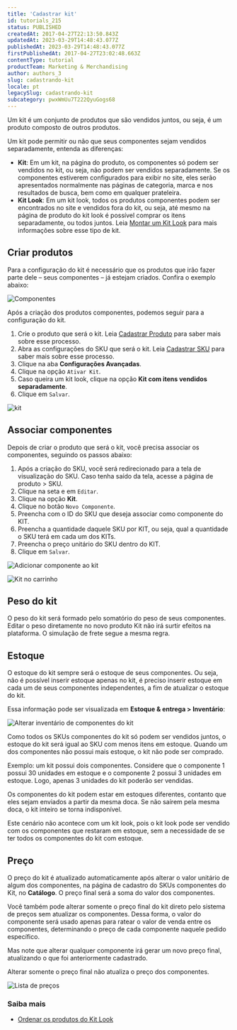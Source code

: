 ```yaml
---
title: 'Cadastrar kit'
id: tutorials_215
status: PUBLISHED
createdAt: 2017-04-27T22:13:50.843Z
updatedAt: 2023-03-29T14:48:43.077Z
publishedAt: 2023-03-29T14:48:43.077Z
firstPublishedAt: 2017-04-27T23:02:48.663Z
contentType: tutorial
productTeam: Marketing & Merchandising
author: authors_3
slug: cadastrando-kit
locale: pt
legacySlug: cadastrando-kit
subcategory: pwxWmUu7T222QyuGogs68
---
```


Um kit é um conjunto de produtos que são vendidos juntos, ou seja, é um produto composto de outros produtos.

Um kit pode permitir ou não que seus componentes sejam vendidos separadamente, entenda as diferenças:

- **Kit**: Em um kit, na página do produto, os componentes só podem ser vendidos no kit, ou seja, não podem ser vendidos separadamente. Se os componentes estiverem configurados para exibir no site, eles serão apresentados normalmente nas páginas de categoria, marca e nos resultados de busca, bem como em qualquer prateleira.
- **Kit Look**: Em um kit look, todos os produtos componentes podem ser encontrados no site e vendidos fora do kit, ou seja, até mesmo na página de produto do kit look é possível comprar os itens separadamente, ou todos juntos. Leia [Montar um Kit Look](https://help.vtex.com/pt/tutorial/como-montar-um-kit-look--tutorials_266) para mais informações sobre esse tipo de kit.

## Criar produtos

Para a configuração do kit é necessário que os produtos que irão fazer parte dele &#8211; seus componentes &#8211; já estejam criados. Confira o exemplo abaixo:

![Componentes](//images.ctfassets.net/alneenqid6w5/6k1lQeZ7AQ4qSQ80sWy0wg/24b2af0e0aa753077e69a3a0a8de7359/Screenshot_2018-10-24_11.05.54.png)

Após a criação dos produtos componentes, podemos seguir para a configuração do kit.

1. Crie o produto que será o kit. Leia [Cadastrar Produto](https://help.vtex.com/pt/tracks/catalogo-101--5AF0XfnjfWeopIFBgs3LIQ/1ROhz3Y7mfSMmCO1I1GxEL) para saber mais sobre esse processo.
2. Abra as configurações do SKU que será o kit. Leia [Cadastrar SKU](https://help.vtex.com/pt/tracks/catalogo-101--5AF0XfnjfWeopIFBgs3LIQ/17PxekVPmVYI4c3OCQ0ddJ) para saber mais sobre esse processo.
3. Clique na aba __Configurações Avançadas__.
4. Clique na opção `Ativar Kit`.
5. Caso queira um kit look, clique na opção __Kit com itens vendidos separadamente__.
6. Clique em `Salvar`.

![kit](//images.ctfassets.net/alneenqid6w5/2ELMh0gTCcSiag28qAsAmg/68fb75589fef19ed4001aec9b3cedfa1/02-kit_PT.png)

## Associar componentes

Depois de criar o produto que será o kit, você precisa associar os componentes, seguindo os passos abaixo:

1. Após a criação do SKU, você será redirecionado para a tela de visualização do SKU. Caso tenha saído da tela, acesse a página de produto &gt; SKU.
2. Clique na seta e em `Editar`.
3. Clique na opção __Kit__.
4. Clique no botão `Novo Componente`.
5. Preencha com o ID do SKU que deseja associar como componente do KIT.
6. Preencha a quantidade daquele SKU por KIT, ou seja, qual a quantidade o SKU terá em cada um dos KITs.
7. Preencha o preço unitário do SKU dentro do KIT.
6. Clique em `Salvar`.

![Adicionar componente ao kit](//images.ctfassets.net/alneenqid6w5/3Cza8qJSEoIK6I00wa2aAU/07caa35d542518e389b66eca48bdffbb/03-add_component_to_kit_PT.gif)

![Kit no carrinho](//images.ctfassets.net/alneenqid6w5/239UK8f3gEQi4IKc6YeyEI/0878bffc1325d9c3f79365f7aa479ef8/04-kit_in_cart_ALL.png)

## Peso do kit

O peso do kit será formado pelo somatório do peso de seus componentes. Editar o peso diretamente no novo produto Kit não irá surtir efeitos na plataforma. O simulação de frete segue a mesma regra.

## Estoque

O estoque do kit sempre será o estoque de seus componentes. Ou seja, não é possível inserir estoque apenas no kit, é preciso inserir estoque em cada um de seus componentes independentes, a fim de atualizar o estoque do kit. 

Essa informação pode ser visualizada em __Estoque &amp; entrega &gt; Inventário__:

![ Alterar inventário de componentes do kit](//images.ctfassets.net/alneenqid6w5/5ZsH4tsHV6q6s4OAy6em8k/a57829903e61fa5b00bdd6becd992051/05-manage_inventory_by_kit_PS.gif)

Como todos os SKUs componentes do kit só podem ser vendidos juntos, o estoque do kit será igual ao SKU com menos itens em estoque. Quando um dos componentes não possui mais estoque, o kit não pode ser comprado.

Exemplo: um kit possui dois componentes. Considere que o componente 1 possui 30 unidades em estoque e o componente 2 possui 3 unidades em estoque. Logo, apenas 3 unidades do kit poderão ser vendidas.

Os componentes do kit podem estar em estoques diferentes, contanto que eles sejam enviados a partir da mesma doca. Se não saírem pela mesma doca, o kit inteiro se torna indisponível. 

<div class="alert alert-info">
<p>Este cenário não acontece com um kit look, pois o kit look pode ser vendido com os componentes que restaram em estoque, sem a necessidade de se ter todos os componentes do kit com estoque.</p>
</div>

## Preço

O preço do kit é atualizado automaticamente após alterar o valor unitário de algum dos componentes, na página de cadastro do SKUs componentes do Kit, no __Catálogo__. O preço final será a soma do valor dos componentes.

Você também pode alterar somente o preço final do kit direto pelo sistema de preços sem atualizar os componentes. Dessa forma, o valor do componente será usado apenas para ratear o valor de venda entre os componentes, determinando o preço de cada componente naquele pedido específico.

Mas note que alterar qualquer componente irá gerar um novo preço final, atualizando o que foi anteriormente cadastrado.

Alterar somente o preço final não atualiza o preço dos componentes.

![Lista de preços](//images.ctfassets.net/alneenqid6w5/6eI3atVTvq0SgOw6c2uAqa/27af79495fd4de8860c36d214196246e/06-price_list_PT.png)

### Saiba mais

- [Ordenar os produtos do Kit Look](https://help.vtex.com/pt/tutorial/como-ordenar-os-produtos-do-kitlook--frequentlyAskedQuestions_621)
